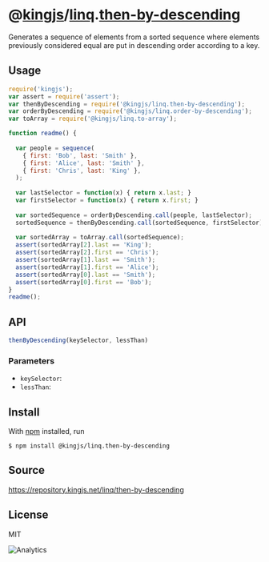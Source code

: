 # @[kingjs][@kingjs]/[linq][ns0].[then-by-descending][ns1]
Generates a sequence of elements from a sorted  sequence where elements previously considered equal are put  in descending order according to a key.
## Usage
```js
require('kingjs');
var assert = require('assert');
var thenByDescending = require('@kingjs/linq.then-by-descending');
var orderByDescending = require('@kingjs/linq.order-by-descending');
var toArray = require('@kingjs/linq.to-array');

function readme() {
  
  var people = sequence(
    { first: 'Bob', last: 'Smith' },
    { first: 'Alice', last: 'Smith' },
    { first: 'Chris', last: 'King' },
  );
  
  var lastSelector = function(x) { return x.last; }
  var firstSelector = function(x) { return x.first; }
  
  var sortedSequence = orderByDescending.call(people, lastSelector);
  sortedSequence = thenByDescending.call(sortedSequence, firstSelector);
 
  var sortedArray = toArray.call(sortedSequence);
  assert(sortedArray[2].last == 'King');
  assert(sortedArray[2].first == 'Chris');
  assert(sortedArray[1].last == 'Smith');
  assert(sortedArray[1].first == 'Alice');
  assert(sortedArray[0].last == 'Smith');
  assert(sortedArray[0].first == 'Bob');
}
readme();

```

## API
```ts
thenByDescending(keySelector, lessThan)
```

### Parameters
- `keySelector`: 
- `lessThan`: 



## Install
With [npm](https://npmjs.org/) installed, run
```
$ npm install @kingjs/linq.then-by-descending
```

## Source
https://repository.kingjs.net/linq/then-by-descending
## License
MIT

![Analytics](https://analytics.kingjs.net/linq/then-by-descending)

[@kingjs]: https://www.npmjs.com/package/kingjs
[ns0]: https://www.npmjs.com/package/@kingjs/linq
[ns1]: https://www.npmjs.com/package/@kingjs/linq.then-by-descending
